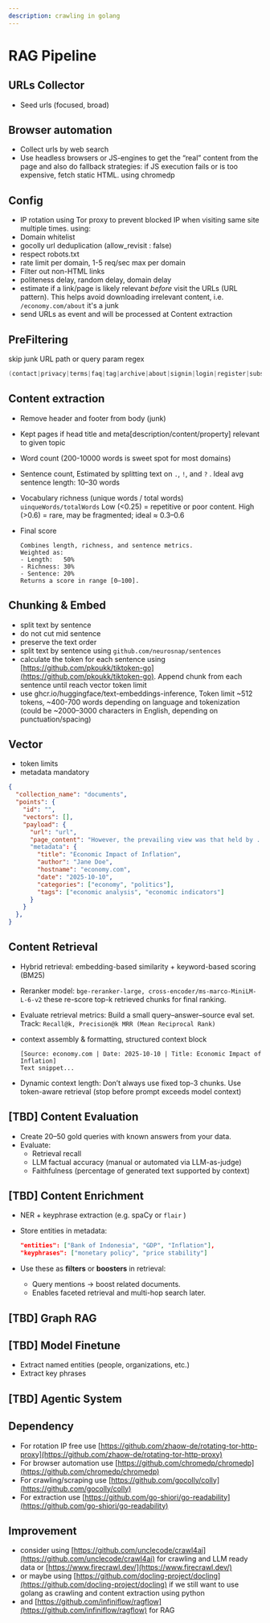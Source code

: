 ```yaml
---
description: crawling in golang
---
```


# RAG Pipeline

## URLs Collector

* Seed urls (focused, broad)

## Browser automation

* Collect urls by web search
* Use headless browsers or JS-engines to get the “real” content from the page and also do fallback strategies: if JS execution fails or is too expensive, fetch static HTML. using chromedp

## Config

* IP rotation using Tor proxy to prevent blocked IP when visiting same site multiple times. using:&#x20;
* Domain whitelist
* gocolly url deduplication (allow\_revisit : false)
* respect robots.txt
* rate limit per domain, 1-5 req/sec max per domain
* Filter out non-HTML links
* politeness delay, random delay, domain delay
* estimate if a link/page is likely relevant _before_ visit the URLs (URL pattern). This helps avoid downloading irrelevant content, i.e. `/economy.com/about` it's a junk
* send URLs as event and will be processed at Content extraction

## PreFiltering

skip junk URL path or query param regex&#x20;

```go
(contact|privacy|terms|faq|tag|archive|about|signin|login|register|subscribe|feedback|cookies|sitemap)
```

## Content extraction

* Remove header and footer from body (junk)
* Kept pages if head title and meta\[description/content/property] relevant to given topic
* Word count (200-10000 words is sweet spot for most domains)
* Sentence count, Estimated by splitting text on `.`, `!`, and `?` . Ideal avg sentence length: 10–30 words
* Vocabulary richness (unique words / total words) `uinqueWords/totalWords` Low (<0.25) = repetitive or poor content. High (>0.6) = rare, may be fragmented; ideal ≈ 0.3–0.6
*   Final score

    ```
    Combines length, richness, and sentence metrics.
    Weighted as:
    - Length:   50%
    - Richness: 30%
    - Sentence: 20%
    Returns a score in range [0–100].
    ```

## Chunking & Embed

* split text by sentence
* do not cut mid sentence
* preserve the text order&#x20;
* split text by sentence using `github.com/neurosnap/sentences` &#x20;
* calculate the token for each sentence using [https://github.com/pkoukk/tiktoken-go](https://github.com/pkoukk/tiktoken-go). Append chunk from each sentence until reach vector token limit
* use ghcr.io/huggingface/text-embeddings-inference, Token limit \~512 tokens, \~400-700 words depending on language and tokenization (could be \~2000–3000 characters in English, depending on punctuation/spacing)

## Vector

* token limits
* metadata mandatory

```json
{
  "collection_name": "documents",
  "points": {
    "id": "",        
    "vectors": [],
    "payload": {
      "url": "url",
      "page_content": "However, the prevailing view was that held by ..."
      "metadata": {
        "title": "Economic Impact of Inflation",
        "author": "Jane Doe",
        "hostname": "economy.com",
        "date": "2025-10-10",
        "categories": ["economy", "politics"],
        "tags": ["economic analysis", "economic indicators"]
      }
    }
  },
}
```

## Content Retrieval

* Hybrid retrieval: embedding-based similarity + keyword-based scoring (BM25)
* Reranker model: `bge-reranker-large, cross-encoder/ms-marco-MiniLM-L-6-v2` these re-score top-k retrieved chunks for final ranking.
* Evaluate retrieval metrics: Build a small query–answer–source eval set. Track: `Recall@k, Precision@k MRR (Mean Reciprocal Rank)`
*   context assembly & formatting, structured context block

    ```
    [Source: economy.com | Date: 2025-10-10 | Title: Economic Impact of Inflation]
    Text snippet...
    ```
* Dynamic context length: Don’t always use fixed top-3 chunks. Use token-aware retrieval (stop before prompt exceeds model context)

## \[TBD] Content Evaluation

* Create 20–50 gold queries with known answers from your data.
* Evaluate:
  * Retrieval recall
  * LLM factual accuracy (manual or automated via LLM-as-judge)
  * Faithfulness (percentage of generated text supported by context)

## \[TBD] Content Enrichment

* NER + keyphrase extraction (e.g. spaCy or `flair` )
*   Store entities in metadata:

    ```json
    "entities": ["Bank of Indonesia", "GDP", "Inflation"],
    "keyphrases": ["monetary policy", "price stability"]
    ```
* Use these as **filters** or **boosters** in retrieval:
  * Query mentions → boost related documents.
  * Enables faceted retrieval and multi-hop search later.

## \[TBD] Graph RAG

## \[TBD] Model Finetune

* Extract named entities (people, organizations, etc.)
* Extract key phrases

## \[TBD] Agentic System

## Dependency

* For rotation IP free use [https://github.com/zhaow-de/rotating-tor-http-proxy](https://github.com/zhaow-de/rotating-tor-http-proxy)
* For browser automation use [https://github.com/chromedp/chromedp](https://github.com/chromedp/chromedp)
* For crawling/scraping use [https://github.com/gocolly/colly](https://github.com/gocolly/colly)
* For extraction use [https://github.com/go-shiori/go-readability](https://github.com/go-shiori/go-readability)

## Improvement

* consider using [https://github.com/unclecode/crawl4ai](https://github.com/unclecode/crawl4ai) for crawling and LLM ready data or [https://www.firecrawl.dev/](https://www.firecrawl.dev/)
* or maybe using [https://github.com/docling-project/docling](https://github.com/docling-project/docling) if we still want to use golang as crawling and content extraction using python
* and [https://github.com/infiniflow/ragflow](https://github.com/infiniflow/ragflow) for RAG

